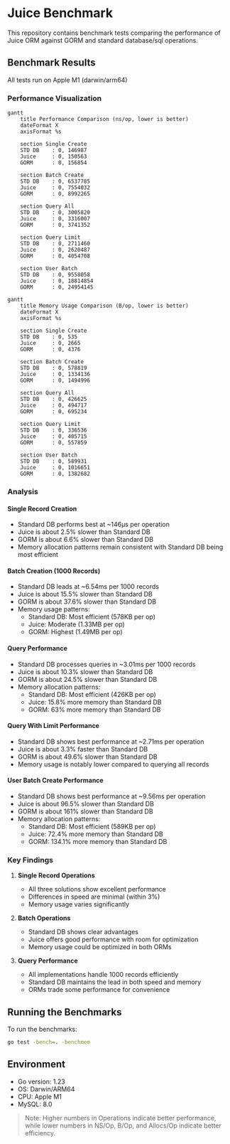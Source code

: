 # Juice Benchmark

This repository contains benchmark tests comparing the performance of Juice ORM against GORM and standard database/sql operations.

## Benchmark Results

All tests run on Apple M1 (darwin/arm64)

### Performance Visualization

```mermaid
gantt
    title Performance Comparison (ns/op, lower is better)
    dateFormat X
    axisFormat %s

    section Single Create
    STD DB    : 0, 146987
    Juice     : 0, 150563
    GORM      : 0, 156854

    section Batch Create
    STD DB    : 0, 6537785
    Juice     : 0, 7554032
    GORM      : 0, 8992265

    section Query All
    STD DB    : 0, 3005820
    Juice     : 0, 3316007
    GORM      : 0, 3741352

    section Query Limit
    STD DB    : 0, 2711460
    Juice     : 0, 2620487
    GORM      : 0, 4054708

    section User Batch
    STD DB    : 0, 9558058
    Juice     : 0, 18814854
    GORM      : 0, 24954145
```

```mermaid
gantt
    title Memory Usage Comparison (B/op, lower is better)
    dateFormat X
    axisFormat %s

    section Single Create
    STD DB    : 0, 535
    Juice     : 0, 2665
    GORM      : 0, 4376

    section Batch Create
    STD DB    : 0, 578819
    Juice     : 0, 1334136
    GORM      : 0, 1494996

    section Query All
    STD DB    : 0, 426625
    Juice     : 0, 494717
    GORM      : 0, 695234

    section Query Limit
    STD DB    : 0, 336536
    Juice     : 0, 405715
    GORM      : 0, 557859

    section User Batch
    STD DB    : 0, 589931
    Juice     : 0, 1016651
    GORM      : 0, 1382682
```

### Analysis

#### Single Record Creation
- Standard DB performs best at ~146μs per operation
- Juice is about 2.5% slower than Standard DB
- GORM is about 6.6% slower than Standard DB
- Memory allocation patterns remain consistent with Standard DB being most efficient

#### Batch Creation (1000 Records)
- Standard DB leads at ~6.54ms per 1000 records
- Juice is about 15.5% slower than Standard DB
- GORM is about 37.6% slower than Standard DB
- Memory usage patterns:
  - Standard DB: Most efficient (578KB per op)
  - Juice: Moderate (1.33MB per op)
  - GORM: Highest (1.49MB per op)

#### Query Performance
- Standard DB processes queries in ~3.01ms per 1000 records
- Juice is about 10.3% slower than Standard DB
- GORM is about 24.5% slower than Standard DB
- Memory allocation patterns:
  - Standard DB: Most efficient (426KB per op)
  - Juice: 15.8% more memory than Standard DB
  - GORM: 63% more memory than Standard DB

#### Query With Limit Performance
- Standard DB shows best performance at ~2.71ms per operation
- Juice is about 3.3% faster than Standard DB
- GORM is about 49.6% slower than Standard DB
- Memory usage is notably lower compared to querying all records

#### User Batch Create Performance
- Standard DB shows best performance at ~9.56ms per operation
- Juice is about 96.5% slower than Standard DB
- GORM is about 161% slower than Standard DB
- Memory allocation patterns:
  - Standard DB: Most efficient (589KB per op)
  - Juice: 72.4% more memory than Standard DB
  - GORM: 134.1% more memory than Standard DB

### Key Findings

1. **Single Record Operations**
   - All three solutions show excellent performance
   - Differences in speed are minimal (within 3%)
   - Memory usage varies significantly

2. **Batch Operations**
   - Standard DB shows clear advantages
   - Juice offers good performance with room for optimization
   - Memory usage could be optimized in both ORMs

3. **Query Performance**
   - All implementations handle 1000 records efficiently
   - Standard DB maintains the lead in both speed and memory
   - ORMs trade some performance for convenience

## Running the Benchmarks

To run the benchmarks:

```bash
go test -bench=. -benchmem
```

## Environment

- Go version: 1.23
- OS: Darwin/ARM64
- CPU: Apple M1
- MySQL: 8.0

> Note: Higher numbers in Operations indicate better performance, while lower numbers in NS/Op, B/Op, and Allocs/Op indicate better efficiency.

